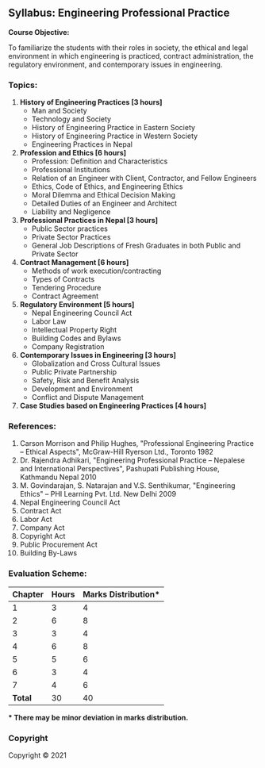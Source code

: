 ## Syllabus: Engineering Professional Practice

**Course Objective:**

To familiarize the students with their roles in society, the ethical and legal environment in which engineering is practiced, contract administration, the regulatory environment, and contemporary issues in engineering.

### Topics:

1. **History of Engineering Practices [3 hours]**
    * Man and Society
    * Technology and Society
    * History of Engineering Practice in Eastern Society
    * History of Engineering Practice in Western Society
    * Engineering Practices in Nepal
2. **Profession and Ethics [6 hours]**
    * Profession: Definition and Characteristics
    * Professional Institutions
    * Relation of an Engineer with Client, Contractor, and Fellow Engineers
    * Ethics, Code of Ethics, and Engineering Ethics
    * Moral Dilemma and Ethical Decision Making
    * Detailed Duties of an Engineer and Architect
    * Liability and Negligence
3. **Professional Practices in Nepal [3 hours]**
    * Public Sector practices
    * Private Sector Practices
    * General Job Descriptions of Fresh Graduates in both Public and Private Sector
4. **Contract Management [6 hours]**
    * Methods of work execution/contracting
    * Types of Contracts
    * Tendering Procedure
    * Contract Agreement
5. **Regulatory Environment [5 hours]**
    * Nepal Engineering Council Act
    * Labor Law
    * Intellectual Property Right
    * Building Codes and Bylaws
    * Company Registration
6. **Contemporary Issues in Engineering [3 hours]**
    * Globalization and Cross Cultural Issues
    * Public Private Partnership
    * Safety, Risk and Benefit Analysis
    * Development and Environment
    * Conflict and Dispute Management
7. **Case Studies based on Engineering Practices [4 hours]**

### References:

1. Carson Morrison and Philip Hughes, "Professional Engineering Practice – Ethical Aspects", McGraw-Hill Ryerson Ltd., Toronto 1982
2. Dr. Rajendra Adhikari, "Engineering Professional Practice – Nepalese and International Perspectives", Pashupati Publishing House, Kathmandu Nepal 2010
3. M. Govindarajan, S. Natarajan and V.S. Senthikumar, "Engineering Ethics" – PHI Learning Pvt. Ltd. New Delhi 2009
4. Nepal Engineering Council Act
5. Contract Act
6. Labor Act
7. Company Act
8. Copyright Act
9. Public Procurement Act
10. Building By-Laws

### Evaluation Scheme:

| Chapter | Hours | Marks Distribution* |
|---|---|---|
| 1 | 3 | 4 |
| 2 | 6 | 8 |
| 3 | 3 | 4 |
| 4 | 6 | 8 |
| 5 | 5 | 6 |
| 6 | 3 | 4 |
| 7 | 4 | 6 |
| **Total** | 30 | 40 |

**\* There may be minor deviation in marks distribution.**

### Copyright

Copyright © 2021 
